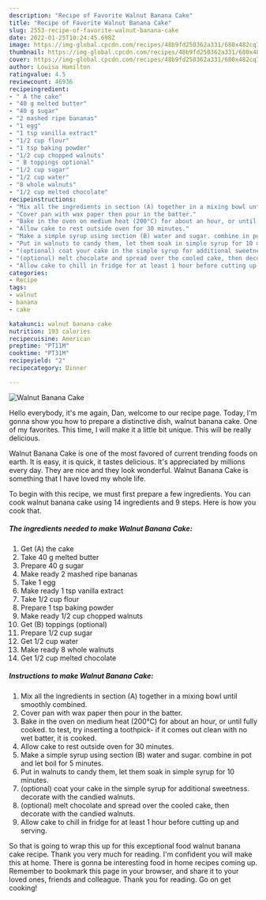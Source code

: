 ```yaml
---
description: "Recipe of Favorite Walnut Banana Cake"
title: "Recipe of Favorite Walnut Banana Cake"
slug: 2553-recipe-of-favorite-walnut-banana-cake
date: 2022-01-25T10:24:45.698Z
image: https://img-global.cpcdn.com/recipes/48b9fd250362a331/680x482cq70/walnut-banana-cake-recipe-main-photo.jpg
thumbnail: https://img-global.cpcdn.com/recipes/48b9fd250362a331/680x482cq70/walnut-banana-cake-recipe-main-photo.jpg
cover: https://img-global.cpcdn.com/recipes/48b9fd250362a331/680x482cq70/walnut-banana-cake-recipe-main-photo.jpg
author: Louisa Hamilton
ratingvalue: 4.5
reviewcount: 46936
recipeingredient:
- " A the cake"
- "40 g melted butter"
- "40 g sugar"
- "2 mashed ripe bananas"
- "1 egg"
- "1 tsp vanilla extract"
- "1/2 cup flour"
- "1 tsp baking powder"
- "1/2 cup chopped walnuts"
- " B toppings optional"
- "1/2 cup sugar"
- "1/2 cup water"
- "8 whole walnuts"
- "1/2 cup melted chocolate"
recipeinstructions:
- "Mix all the ingredients in section (A) together in a mixing bowl until smoothly combined."
- "Cover pan with wax paper then pour in the batter."
- "Bake in the oven on medium heat (200°C) for about an hour, or until fully cooked. to test, try inserting a toothpick- if it comes out clean with no wet batter, it is cooked."
- "Allow cake to rest outside oven for 30 minutes."
- "Make a simple syrup using section (B) water and sugar. combine in pot and let boil for 5 minutes."
- "Put in walnuts to candy them, let them soak in simple syrup for 10 minutes."
- "(optional) coat your cake in the simple syrup for additional sweetness. decorate with the candied walnuts."
- "(optional) melt chocolate and spread over the cooled cake, then decorate with the candied walnuts."
- "Allow cake to chill in fridge for at least 1 hour before cutting up and serving."
categories:
- Recipe
tags:
- walnut
- banana
- cake

katakunci: walnut banana cake 
nutrition: 193 calories
recipecuisine: American
preptime: "PT11M"
cooktime: "PT31M"
recipeyield: "2"
recipecategory: Dinner

---
```



![Walnut Banana Cake](https://img-global.cpcdn.com/recipes/48b9fd250362a331/680x482cq70/walnut-banana-cake-recipe-main-photo.jpg)

Hello everybody, it's me again, Dan, welcome to our recipe page. Today, I'm gonna show you how to prepare a distinctive dish, walnut banana cake. One of my favorites. This time, I will make it a little bit unique. This will be really delicious.



Walnut Banana Cake is one of the most favored of current trending foods on earth. It is easy, it is quick, it tastes delicious. It's appreciated by millions every day. They are nice and they look wonderful. Walnut Banana Cake is something that I have loved my whole life.


To begin with this recipe, we must first prepare a few ingredients. You can cook walnut banana cake using 14 ingredients and 9 steps. Here is how you cook that.

<!--inarticleads1-->

##### The ingredients needed to make Walnut Banana Cake:

1. Get  (A) the cake
1. Take 40 g melted butter
1. Prepare 40 g sugar
1. Make ready 2 mashed ripe bananas
1. Take 1 egg
1. Make ready 1 tsp vanilla extract
1. Take 1/2 cup flour
1. Prepare 1 tsp baking powder
1. Make ready 1/2 cup chopped walnuts
1. Get  (B) toppings (optional)
1. Prepare 1/2 cup sugar
1. Get 1/2 cup water
1. Make ready 8 whole walnuts
1. Get 1/2 cup melted chocolate




<!--inarticleads2-->

##### Instructions to make Walnut Banana Cake:

1. Mix all the ingredients in section (A) together in a mixing bowl until smoothly combined.
1. Cover pan with wax paper then pour in the batter.
1. Bake in the oven on medium heat (200°C) for about an hour, or until fully cooked. to test, try inserting a toothpick- if it comes out clean with no wet batter, it is cooked.
1. Allow cake to rest outside oven for 30 minutes.
1. Make a simple syrup using section (B) water and sugar. combine in pot and let boil for 5 minutes.
1. Put in walnuts to candy them, let them soak in simple syrup for 10 minutes.
1. (optional) coat your cake in the simple syrup for additional sweetness. decorate with the candied walnuts.
1. (optional) melt chocolate and spread over the cooled cake, then decorate with the candied walnuts.
1. Allow cake to chill in fridge for at least 1 hour before cutting up and serving.




So that is going to wrap this up for this exceptional food walnut banana cake recipe. Thank you very much for reading. I'm confident you will make this at home. There is gonna be interesting food in home recipes coming up. Remember to bookmark this page in your browser, and share it to your loved ones, friends and colleague. Thank you for reading. Go on get cooking!
